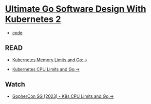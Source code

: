 # [Ultimate Go Software Design With Kubernetes 2](https://courses.ardanlabs.com/courses/take/ultimate-go-software-design-with-kubernetes-2/lessons/57298429-7-2-error-handling)

- [code](https://github.com/ardanlabs/service.git)


## READ

- [Kubernetes Memory Limits and Go](https://www.ardanlabs.com/blog/2024/02/kubernetes-memory-limits-go.html)[:->](https://www.ardanlabs.com/blog/2024/02/kubernetes-memory-limits-go.html)

- [Kubernetes CPU Limits and Go](https://www.ardanlabs.com/blog/2024/02/kubernetes-cpu-limits-go.html)[:->](https://www.ardanlabs.com/blog/2024/02/kubernetes-cpu-limits-go.html)


## Watch

- [GopherCon SG (2023) - K8s CPU Limits and Go](https://www.youtube.com/watch?v=Dm7yuoYTx54&list=PLq2Nv-Sh8Eba2gEaId35K2aAUFdpbKx9D&index=6&themeRefresh=1)[:->](https://www.youtube.com/watch?v=Dm7yuoYTx54&list=PLq2Nv-Sh8Eba2gEaId35K2aAUFdpbKx9D&index=6&themeRefresh=1)